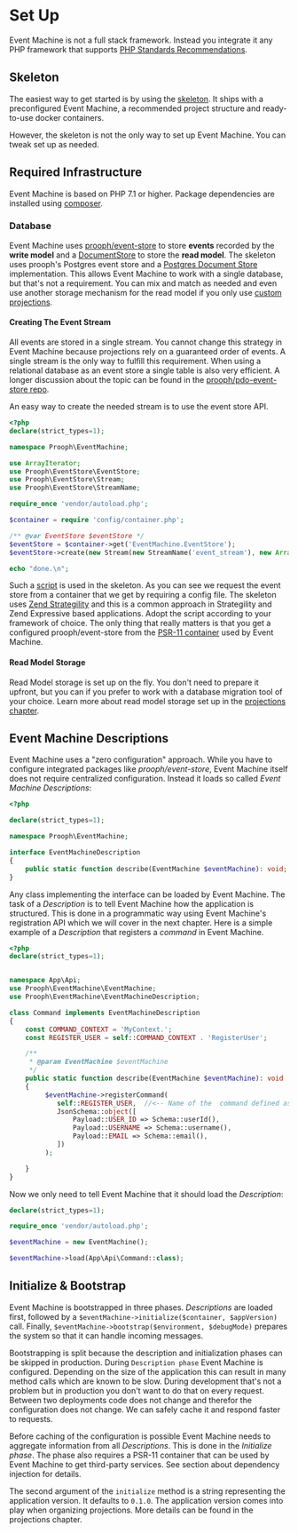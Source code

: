 # Set Up

Event Machine is not a full stack framework. Instead you integrate it any PHP framework that supports [PHP Standards Recommendations](https://www.php-fig.org/psr/).

## Skeleton

The easiest way to get started is by using the [skeleton](https://github.com/proophsoftware/event-machine-skeleton).
It ships with a preconfigured Event Machine, a recommended project structure and ready-to-use docker containers.

However, the skeleton is not the only way to set up Event Machine. You can tweak set up as needed.

## Required Infrastructure

Event Machine is based on PHP 7.1 or higher. Package dependencies are installed using [composer](https://getcomposer.org/).

### Database

Event Machine uses [prooph/event-store](http://docs.getprooph.org/event-store/) to store **events** recorded by the **write model**
and a [DocumentStore](../document-store/overview.md) to store the **read model**. The skeleton uses prooph's Postgres event store
and a [Postgres Document Store](https://github.com/proophsoftware/postgres-document-store) implementation.
This allows Event Machine to work with a single database, but that's not a requirement. You can mix and match as needed and even use
another storage mechanism for the read model if you only use [custom projections](../projections/custom_projections.md).

#### Creating The Event Stream

All events are stored in a single stream. You cannot change this strategy in Event Machine because projections rely on a guaranteed
order of events. A single stream is the only way to fulfill this requirement. When using a relational database as an event store a single
table is also very efficient. A longer discussion about the topic can be found
in the [prooph/pdo-event-store repo](https://github.com/prooph/pdo-event-store/issues/139).

An easy way to create the needed stream is to use the event store API.

```php
<?php
declare(strict_types=1);

namespace Prooph\EventMachine;

use ArrayIterator;
use Prooph\EventStore\EventStore;
use Prooph\EventStore\Stream;
use Prooph\EventStore\StreamName;

require_once 'vendor/autoload.php';

$container = require 'config/container.php';

/** @var EventStore $eventStore */
$eventStore = $container->get('EventMachine.EventStore');
$eventStore->create(new Stream(new StreamName('event_stream'), new ArrayIterator()));

echo "done.\n";
```

Such a [script](https://github.com/proophsoftware/event-machine-skeleton/blob/master/scripts/create_event_stream.php) is used in the skeleton.
As you can see we request the event store from a container that we get by requiring a config file. The skeleton uses [Zend Strategility](https://github.com/zendframework/zend-stratigility)
and this is a common approach in Strategility and Zend Expressive based applications. Adopt the script according to your framework of choice.
The only thing that really matters is that you get a configured prooph/event-store from the [PSR-11 container](https://www.php-fig.org/psr/psr-11/)
used by Event Machine.

#### Read Model Storage

Read Model storage is set up on the fly. You don't need to prepare it upfront, but you can if you prefer to work with a database migration tool of your choice.
Learn more about read model storage set up in the [projections chapter](../projections).

## Event Machine Descriptions

Event Machine uses a "zero configuration" approach. While you have to configure integrated packages like *prooph/event-store*, Event Machine itself
does not require centralized configuration. Instead it loads so called *Event Machine Descriptions*:

```php
<?php

declare(strict_types=1);

namespace Prooph\EventMachine;

interface EventMachineDescription
{
    public static function describe(EventMachine $eventMachine): void;
}

```

Any class implementing the interface can be loaded by Event Machine. The task of a *Description* is to tell Event Machine how the application is structured.
This is done in a programmatic way using Event Machine's registration API which we will cover in the next chapter.
Here is a simple example of a *Description* that registers a *command* in Event Machine.

```php
<?php
declare(strict_types=1);


namespace App\Api;
use Prooph\EventMachine\EventMachine;
use Prooph\EventMachine\EventMachineDescription;

class Command implements EventMachineDescription
{
    const COMMAND_CONTEXT = 'MyContext.';
    const REGISTER_USER = self::COMMAND_CONTEXT . 'RegisterUser';

    /**
     * @param EventMachine $eventMachine
     */
    public static function describe(EventMachine $eventMachine): void
    {
         $eventMachine->registerCommand(
            self::REGISTER_USER,  //<-- Name of the  command defined as constant above
            JsonSchema::object([
                Payload::USER_ID => Schema::userId(),
                Payload::USERNAME => Schema::username(),
                Payload::EMAIL => Schema::email(),
            ])
         );

    }
}
```

Now we only need to tell Event Machine that it should load the *Description*:

```php
declare(strict_types=1);

require_once 'vendor/autoload.php';

$eventMachine = new EventMachine();

$eventMachine->load(App\Api\Command::class);

```

## Initialize & Bootstrap

Event Machine is bootstrapped in three phases. *Descriptions* are loaded first, followed by a `$eventMachine->initialize($container, $appVersion)` call.
Finally, `$eventMachine->bootstrap($environment, $debugMode)` prepares the system so that it can handle incoming messages.

Bootstrapping is split because the description and initialization phases can be skipped in production.
During `Description phase` Event Machine is configured. Depending on the size of the application this can result in many method calls
which are known to be slow. During development that's not a problem but in production you don't want to do that on every request.
Between two deployments code does not change and therefor the configuration does not change. We can safely cache it and respond faster to requests.

Before caching of the configuration is possible Event Machine needs to aggregate information from all *Descriptions*.
This is done in the *Initialize phase*. The phase also requires a PSR-11 container that can be used by Event Machine to get third-party services.
See section about dependency injection for details.

The second argument of the `initialize` method is a string representing the application version. It defaults to `0.1.0`. The application version
comes into play when organizing projections. More details can be found in the projections chapter.







